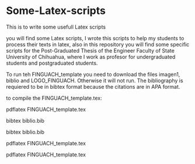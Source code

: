 # Some-Latex-scripts
This is to write some usefull Latex scripts 

you will find some Latex scripts, I wrote this scripts to help my students to process their texts in latex, also in this 
repository you will find some specific scripts for the Post-Graduated Thesis of the Engineer Faculty of State University
of Chihuahua, where I work as profesor for undergraduated students and postgraduated students. 

To run teh FINGUACH_template you need to download the files imagen1, biblio and LOGO_FINGUACH. Otherwise it will not run.
The bibliography is requiered to be in bibtex format because the citations are in APA format.

to compile the FINGUACH_template.tex:

pdflatex FINGUACH_template.tex

bibtex biblio.bib

bibtex biblio.bib

pdflatex FINGUACH_template.tex

pdflatex FINGUACH_template.tex


